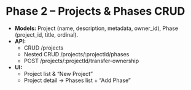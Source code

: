 # Phase 2 – Projects & Phases CRUD

- **Models:** Project (name, description, metadata, owner_id), Phase (project_id, title, ordinal).
- **API:**
  - CRUD /projects
  - Nested CRUD /projects/:projectId/phases
  - POST /projects/:projectId/transfer-ownership
- **UI:**
  - Project list & “New Project”
  - Project detail → Phases list + “Add Phase”
